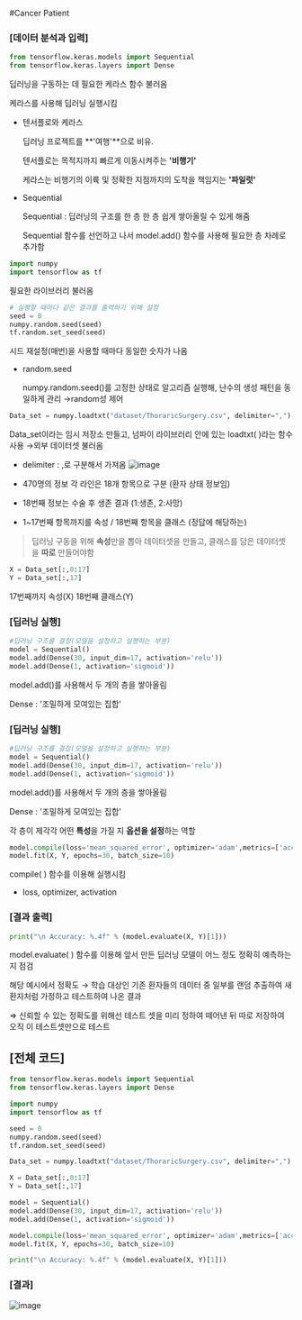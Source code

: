#Cancer Patient

### [데이터 분석과 입력]

```python
from tensorflow.keras.models import Sequential 
from tensorflow.keras.layers import Dense
```

딥러닝을 구동하는 데 필요한 케라스 함수 불러옴

케라스를 사용해 딥러닝 실행시킴

- 텐서플로와 케라스

    딥러닝 프로젝트를 **'여행'**으로 비유.

    텐서플로는 목적지까지 빠르게 이동시켜주는 **'비행기'**

    케라스는 비행기의 이륙 및 정확한 지점까지의 도착을 책임지는 **'파일럿'**

- Sequential

    Sequential : 딥러닝의 구조를 한 층 한 층 쉽게 쌓아올릴 수 있게 해줌

    Sequential 함수를 선언하고 나서 model.add() 함수를 사용해 필요한 층 차례로 추가함

```python
import numpy
import tensorflow as tf
```

필요한 라이브러리 불러옴

```python
# 실행할 때마다 같은 결과를 출력하기 위해 설정
seed = 0
numpy.random.seed(seed)
tf.random.set_seed(seed)
```

시드 재설정(매번)을 사용할 때마다 동일한 숫자가 나옴

- random.seed

    numpy.random.seed()를 고정한 상태로 알고리즘 실행해, 난수의 생성 패턴을 동일하게 관리 →random성 제어

```python
Data_set = numpy.loadtxt("dataset/ThoraricSurgery.csv", delimiter=",")
```

Data_set이라는 임시 저장소 만들고, 넘파이 라이브러리 안에 있는 loadtxt( )라는 함수 사용 →외부 데이터셋 불러옴

- delimiter : ,로 구분해서 가져옴
![image](https://user-images.githubusercontent.com/71601986/126145573-02323636-6b11-4aed-aa9c-b9a046ebb122.png)


- 470명의 정보 각 라인은 18개 항목으로 구분 (환자 상태 정보임)
- 18번째 정보는 수술 후 생존 결과 (1:생존, 2:사망)
- 1~17번째 항목까지를 속성 / 18번째 항목을 클래스 (정답에 해당하는)

> 딥러닝 구동을 위해 **속성**만을 뽑아 데이터셋을 만들고, 클래스를 담은 데이터셋을 **따로** 만들어야함

```python
X = Data_set[:,0:17]
Y = Data_set[:,17]
```

17번째까지 속성(X) 18번째 클래스(Y)

### [딥러닝 실행]

```python
#딥러닝 구조를 결정(모델을 설정하고 실행하는 부분)
model = Sequential()
model.add(Dense(30, input_dim=17, activation='relu'))
model.add(Dense(1, activation='sigmoid'))
```

model.add()를 사용해서 두 개의 층을 쌓아올림

Dense : '조밀하게 모여있는 집합'

### [딥러닝 실행]

```python
#딥러닝 구조를 결정(모델을 설정하고 실행하는 부분)
model = Sequential()
model.add(Dense(30, input_dim=17, activation='relu'))
model.add(Dense(1, activation='sigmoid'))
```

model.add()를 사용해서 두 개의 층을 쌓아올림

Dense : '조밀하게 모여있는 집합' 

각 층이 제각각 어떤 **특성**을 가질 지 **옵션을 설정**하는 역할

```python
model.compile(loss='mean_squared_error', optimizer='adam',metrics=['accuracy'])
model.fit(X, Y, epochs=30, batch_size=10)
```

compile( ) 함수를 이용해 실행시킴

- loss, optimizer, activation

### [결과 출력]

```python
print("\n Accuracy: %.4f" % (model.evaluate(X, Y)[1]))
```

model.evaluate( ) 함수를 이용해 앞서 만든 딥러닝 모델이 어느 정도 정확히 예측하는지 점검

해당 예시에서 정확도 → 학습 대상인 기존 환자들의 데이터 중 일부를 랜덤 추출하여 새 환자처럼 가정하고 테스트하여 나온 결과

⇒ 신뢰할 수 있는 정확도를 위해선 테스트 셋을 미리 정하여 떼어낸 뒤 따로 저장하여 오직 이 테스트셋만으로 테스트

## [전체 코드]

```python
from tensorflow.keras.models import Sequential 
from tensorflow.keras.layers import Dense

import numpy
import tensorflow as tf

seed = 0
numpy.random.seed(seed)
tf.random.set_seed(seed)

Data_set = numpy.loadtxt("dataset/ThoraricSurgery.csv", delimiter=",")

X = Data_set[:,0:17]
Y = Data_set[:,17]

model = Sequential()
model.add(Dense(30, input_dim=17, activation='relu'))
model.add(Dense(1, activation='sigmoid'))

model.compile(loss='mean_squared_error', optimizer='adam',metrics=['accuracy'])
model.fit(X, Y, epochs=30, batch_size=10)

print("\n Accuracy: %.4f" % (model.evaluate(X, Y)[1]))
```

### [결과]

![image](https://user-images.githubusercontent.com/71601986/126146057-6e531778-d19f-4335-8e60-c10abc388a07.png)
